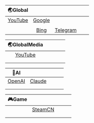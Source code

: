 |                           🌏Global                            |                                                              |                                                              |      |      |
| :----------------------------------------------------------: | :----------------------------------------------------------: | :----------------------------------------------------------: | :--: | :--: |
| [YouTube](https://github.com/Ryliey/Rules/tree/main/Sing-Box/YouTube) | [Google](https://github.com/Ryliey/Rules/tree/main/Sing-Box/Google) |                                                              |      |      |
|                                                              |                                                              |                                                              |      |      |
|                                                              | [Bing](https://github.com/Ryliey/Rules/tree/main/Sing-Box/Bing) | [Telegram](https://github.com/Ryliey/Rules/tree/main/Sing-Box/Telegram) |      |      |

|                         🌏GlobalMedia                         |      |      |      |      |
| :----------------------------------------------------------: | :--: | :--: | :--: | :--: |
| [YouTube](https://github.com/Ryliey/Rules/tree/main/Sing-Box/YouTube) |      |      |      |      |
|                                                              |      |      |      |      |
|                                                              |      |      |      |      |

|                             🤖AI                              |                                                              |      |      |      |
| :----------------------------------------------------------: | :----------------------------------------------------------: | :--: | :--: | :--: |
| [OpenAI](https://github.com/Ryliey/Rules/tree/main/Sing-Box/OpenAI) | [Claude](https://github.com/Ryliey/Rules/tree/main/Sing-Box/Claude) |      |      |      |
|                                                              |                                                              |      |      |      |
|                                                              |                                                              |      |      |      |

| 🎮Game |                                                              |      |      |      |
| :---: | :----------------------------------------------------------: | :--: | :--: | :--: |
|       | [SteamCN](https://github.com/Ryliey/Rules/tree/main/Sing-Box/SteamCN) |      |      |      |
|       |                                                              |      |      |      |
|       |                                                              |      |      |      |

